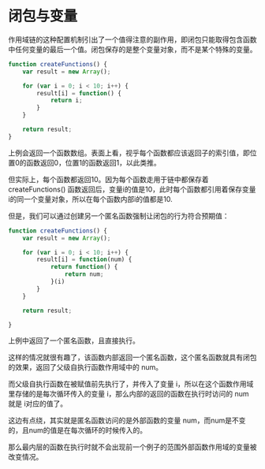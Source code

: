 # 闭包与变量

作用域链的这种配置机制引出了一个值得注意的副作用，即闭包只能取得包含函数中任何变量的最后一个值。闭包保存的是整个变量对象，而不是某个特殊的变量。

```javascript
function createFunctions() {
    var result = new Array();

    for (var i = 0; i < 10; i++) {
        result[i] = function() {
            return i;
        }
    }

    return result;
}
```

上例会返回一个函数数组。表面上看，视乎每个函数都应该返回子的索引值，即位置0的函数返回0，位置1的函数返回1，以此类推。

但实际上，每个函数都返回10。因为每个函数走用于链中都保存着 createFunctions() 函数返回后，变量i的值是10，此时每个函数都引用着保存变量i的同一个变量对象，所以在每个函数内部i的值都是10.

但是，我们可以通过创建另一个匿名函数强制让闭包的行为符合预期值：

```javascript
function createFunctions() {
    var result = new Array();

    for (var i = 0; i < 10; i++) {
        result[i] = function(num) {
            return function() {
                return num;
            }(i)
        }
    }

    return result;

}
```

上例中返回了一个匿名函数，且直接执行。

这样的情况就很有趣了，该函数内部返回一个匿名函数，这个匿名函数就具有闭包的效果，返回了父级自执行函数作用域中的 num。

而父级自执行函数在被赋值前先执行了，并传入了变量 i，所以在这个函数作用域里存储的是每次循环传入的变量 i，那么内部的返回的函数在执行时访问的 num 就是 i对应的值了。

这边有点绕，其实就是匿名函数访问的是外部函数的变量 num，而num是不变的，且num的值是在每次循环的时候传入的。

那么最内层的函数在执行时就不会出现前一个例子的范围外部函数作用域的变量被改变情况。

